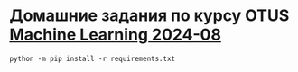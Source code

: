 # Домашние задания по курсу OTUS [Machine Learning 2024-08](https://otus.ru/lessons/ml-basic/)

```commandline
python -m pip install -r requirements.txt
```
